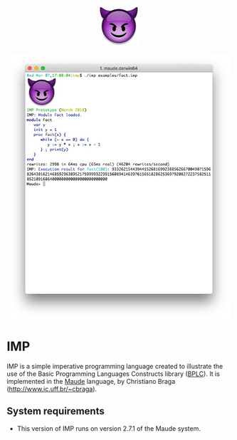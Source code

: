 <p align="center">
<img src="./imp.jpg">
</p>
<p align="left">
<img src="./fact-session.jpg" width="600">
</p>

# IMP
IMP is a simple imperative programming language created to illustrate the use of the Basic Programming Languages Constructs library ([BPLC](http://github.com/ChristianoBraga/BPLC)). 
It is implemented in the [Maude](http://maude.cs.uiuc.edu) language, by Christiano Braga (<http://www.ic.uff.br/~cbraga>).

## System requirements

* This version of IMP runs on version 2.7.1 of the Maude system. 

